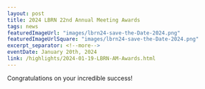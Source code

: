 ```yaml
---
layout: post
title: 2024 LBRN 22nd Annual Meeting Awards
tags: news
featuredImageUrl: "images/lbrn24-save-the-Date-2024.png"
featuredImageUrlSquare: "images/lbrn24-save-the-Date-2024.png"
excerpt_separator: <!--more-->
eventDate: January 20th, 2024 
link: /highlights/2024-01-19-LBRN-AM-Awards.html
---
```


      
Congratulations on your incredible success!
    
